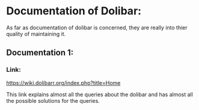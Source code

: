 # Documentation of Dolibar:
As far as documentation of dolibar is concerned, they are really into thier quality
of maintaining it.

## Documentation 1:
### Link:
  https://wiki.dolibarr.org/index.php?title=Home
  
This link explains almost all the queries about the dolibar and has almost all the
possible solutions for the queries.
